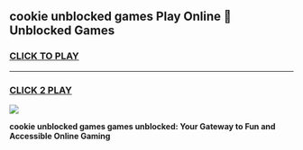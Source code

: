 
## cookie unblocked games Play Online 👋 Unblocked Games
<h3>
<a href="https://premium.freeplayer.one?title=cookie_unblocked_games&ref=19F">CLICK TO PLAY</a></h3>
<hr>

<h3>
<a href="https://premium.freeplayer.one?title=cookie_unblocked_games&ref=19F">CLICK 2 PLAY</a>
  
</h3>

<a href="https://premium.freeplayer.one?title=cookie_unblocked_games&ref=19F"><img src="https://clearcache.store/games.png"></a>


**cookie unblocked games games unblocked: Your Gateway to Fun and Accessible Online Gaming**
